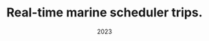 ---
layout: Post
title: Real-time marine scheduler trips. 
description: A web application for scheduler trips between sfax and kerknneh island .
date: '2023'
tags:
  - reactjs
  - expressjs
  - mongoose 
  - mui material
logo:
  alt: SONOTRAK
images:
  - src: /projects/sonotrak-1.png
    alt: image alt text
    overlay:
      src: /projects/sonotrak-mobile.png
      alt: overlay image
  - src: /projects/sonotrak.png
    alt: image alt text
attributes:
  - label: Duration
    value: 5 Months
  - label: Role
    value: full-stack developer
---